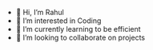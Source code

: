 - 👋 Hi, I’m Rahul 
- 👀 I’m interested in Coding
- 🌱 I’m currently learning to be efficient
- 💞️ I’m looking to collaborate on projects

<!---
Kuzuri247/Kuzuri247 is a ✨ special ✨ repository because its `README.md` (this file) appears on your GitHub profile.
You can click the Preview link to take a look at your changes.
--->
